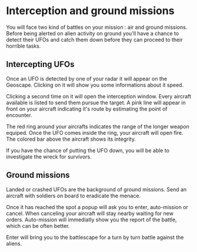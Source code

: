 # Interception and ground missions

You will face two kind of battles on your mission : air and ground
missions. Before being alerted on alien activity on ground you'll have a
chance to detect their UFOs and catch them down before they can proceed
to their horrible tasks.

## Intercepting UFOs

Once an UFO is detected by one of your radar it will appear on the
Geoscape. Clicking on it will show you some informations about it speed.

Clicking a second time on it will open the interception window. Every
aircraft available is listed to send them pursue the target. A pink line
will appear in front on your aircraft indicating it's route by
estimating the point of encounter.

The red ring around your aircrafts indicates the range of the longer
weapon equiped. Once the UFO comes inside the ring, your aircraft will
open fire. The colored bar above the aircraft shows its integrity.

If you have the chance of putting the UFO down, you will be able to
investigate the wreck for survivors.

## Ground missions

Landed or crashed UFOs are the background of ground missions. Send an
aircraft with soldiers on board to eradicate the menace.

Once it has reached the spot a popup will ask you to enter, auto-mission
or cancel. When canceling your aircraft will stay nearby waiting for new
orders. Auto-mission will immediatly show you the report of the battle,
which can be often better.

Enter will bring you to the battlescape for a turn by turn battle
against the aliens.